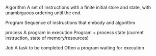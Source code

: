 
Algorithm
	A set of instructions with a finite initial store and state, with unambiguous ordering until the end.

Program
	Sequence of instructions that embody and algorithm

process
	A program in execution
	Program + process state (current instruction, state of memory/resources)

Job
	A task to be completed
	Often a program waiting for execution

